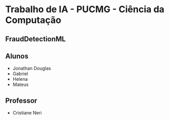 # Trabalho de IA - PUCMG - Ciência da Computação
## FraudDetectionML

## Alunos
* Jonathan Douglas
* Gabriel
* Helena
* Mateus

## Professor
* Cristiane Neri
